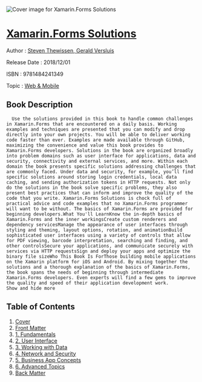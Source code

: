 ![Cover image for Xamarin.Forms Solutions](https://imgdetail.ebookreading.net/cover/cover/web_mobile/EB9781484241349.jpg)

[Xamarin.Forms Solutions](https://ebookreading.net/view/book/Xamarin.Forms+Solutions-EB9781484241349_1.html "Xamarin.Forms Solutions")
====================================================================================================================

Author : [Steven Thewissen](https://ebookreading.net/search/author/Steven+Thewissen),[ Gerald Versluis](https://ebookreading.net/search/author/+Gerald+Versluis)

Release Date : 2018/12/01

ISBN : 9781484241349

Topic : [Web & Mobile](https://ebookreading.net/search/category/web-mobile)

Book Description
-----------------

      Use the solutions provided in this book to handle common challenges in Xamarin.Forms that are encountered on a daily basis. Working examples and techniques are presented that you can modify and drop directly into your own projects. You will be able to deliver working code faster than ever. Examples are made available through GitHub, maximizing the convenience and value this book provides to Xamarin.Forms developers. Solutions in the book are organized broadly into problem domains such as user interface for applications, data and security, connectivity and external services, and more. Within each domain the book presents specific solutions addressing challenges that are commonly faced. Under data and security, for example, you’ll find specific solutions around storing login credentials, local data caching, and sending authorization tokens in HTTP requests. Not only do the solutions in the book solve specific problems, they also present best practices that can inform and improve the quality of the code that you write. Xamarin.Forms Solutions is chock full of practical advice and code examples that no Xamarin.Forms programmer will want to be without. The basics of Xamarin.Forms are provided for beginning developers.What You'll LearnKnow the in-depth basics of Xamarin.Forms and the inner workingsCreate custom renderers and dependency servicesManage the appearance of user interfaces through styling and theming, layout options, rotation, and animationBuild sophisticated user interfaces using a variety of controls that allow for PDF viewing, barcode interpretation, searching and finding, and other controlsSecure your applications, and communicate securely with services via HTTP requestsSign and deploy your apps and optimize the binary file sizeWho This Book Is ForThose building mobile applications on the Xamarin platform for iOS and Android. By mixing together the solutions and a thorough explanation of the basics of Xamarin.Forms, the book spans the needs of beginning through intermediate Xamarin.Forms developers. Even experts will find a few gems to improve the quality and speed of their application development work.            Show and hide more                
Table of Contents
-----------------

1. [Cover](https://ebookreading.net/view/book/Xamarin.Forms+Solutions-EB9781484241349_1.html)
1. [Front Matter](https://ebookreading.net/view/book/Xamarin.Forms+Solutions-EB9781484241349_2.html)
1. [1. Fundamentals](https://ebookreading.net/view/book/Xamarin.Forms+Solutions-EB9781484241349_3.html)
1. [2. User Interface](https://ebookreading.net/view/book/Xamarin.Forms+Solutions-EB9781484241349_4.html)
1. [3. Working with Data](https://ebookreading.net/view/book/Xamarin.Forms+Solutions-EB9781484241349_5.html)
1. [4. Network and Security](https://ebookreading.net/view/book/Xamarin.Forms+Solutions-EB9781484241349_6.html)
1. [5. Business App Concepts](https://ebookreading.net/view/book/Xamarin.Forms+Solutions-EB9781484241349_7.html)
1. [6. Advanced Topics](https://ebookreading.net/view/book/Xamarin.Forms+Solutions-EB9781484241349_8.html)
1. [Back Matter](https://ebookreading.net/view/book/Xamarin.Forms+Solutions-EB9781484241349_9.html)
